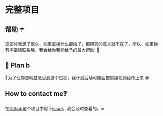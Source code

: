 # 完整项目

## 帮助 :open_umbrella:

这部分我想了很久，如果直接什么都给了，那研究的意义就不在了，所以，如果你有需要请联系我，我会给你我能给予的最大帮助! :beers:

## :rocket: Plan b

:pushpin:为了让你更明显感受到这个过程，我计划后续可能会把实操视频给传上来 :sunglasses:

## How to contact me:question:

在[Github](https://github.com/pengqiangsheng/halcon)这个项目中留下[issue](https://github.com/pengqiangsheng/halcon/issues/new)，我会及时查看的。:end:

